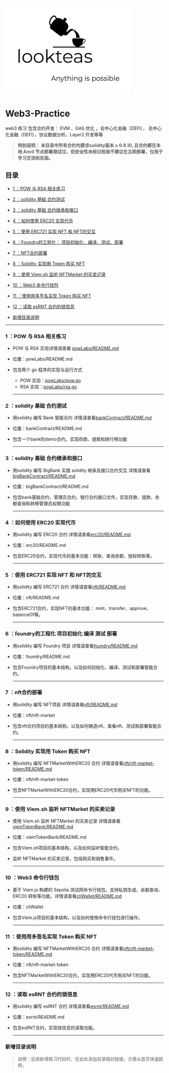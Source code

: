 ![](./letsgo.png)


# Web3-Practice

web3 练习 包含合约开发： EVM 、GAS 优化 ，去中心化金融（DEFI）， 去中心化金融（DEFI），协议数据分析，Layer2 开发等等

> **特别说明： 本目录中所有合约均要求solidity版本 ≥ 0.8.10, 且合约都在本地 Anvil 节点部署测试过，但安全性未经过检验不建议在主网部署，仅用于学习交流和实验。**


## 目录
- [1 ：POW 与 RSA 相关练习](#1-pow-与-rsa-相关练习)
- [2 ：solidity 基础 合约测试](#2-solidity-基础-合约测试)
- [3 ：solidity 基础 合约继承和接口](#3-solidity-基础-合约继承和接口)
- [4 ：如何使用 ERC20 实现代币](#4-如何使用-erc20-实现代币)
- [5 ：使用 ERC721 实现 NFT 和 NFT的交互](#5-使用-erc721-实现-nft-和-nft的交互)
- [6 ：Foundry的工程化： 项目初始化、编译、测试、部署](#6-foundry的工程化-项目初始化-编译-测试-部署)
- [7 ：NFT合约部署](#7-nft合约部署)
- [8 ：Solidity 实现用 Token 购买 NFT](#8-solidity-实现用-token-购买-nft)
- [9 ：使⽤ Viem.sh 监听 NFTMarket 的买卖记录](#9-使⽤-viem.sh-监听-nftmarket-的买卖记录)
- [10 ：Web3 命令行钱包](#10-web3-命令行钱包)
- [11 ：使用用多签名实现 Token 购买 NFT](#11-使用用多签名实现-token-购买-nft)
- [12 ：读取 esRNT 合约的锁信息](#12-读取-esrnt-合约的锁信息)



- [新增目录说明](#新增目录说明)


------


### **1 ：POW 与 RSA 相关练习**

- POW 与 RSA 实验详情请查看 [powLabs/README.md](powLabs/README.md)

- 位置：powLabs/README.md

- 包含两个 go 程序的实现与运行方式
  - POW 实验：[powLabs/pow.go](powLabs/pow.go)
  - RSA 实验：[powLabs/rsa.go](powLabs/rsa.go)

  ------
  

### **2 ：solidity 基础 合约测试**
- 用solidity 编写 Bank 智能合约  详情请查看[bankContract/README.md](bankContract/README.md)
- 位置：bankContract/README.md
- 包含一个bank的demo合约，实现存款、提款和排行榜功能

  ------


### **3 ：solidity 基础 合约继承和接口**
- 用solidity 编写 BigBank 实践 solidity 继承及接口合约交互  详情请查看[bigBankContract/README.md](bigBankContract/README.md)
- 位置：bigBankContract/README.md
- 包含bank基础合约，管理员合约，银行合约接口文件，实现存款、提款、余额查询和转移管理员权限功能

  -------


### **4 ：如何使用 ERC20 实现代币**
- 用solidity 编写 ERC20 合约  详情请查看[erc20/README.md](erc20/README.md)
- 位置：erc20/README.md
- 包含ERC20合约，实现代币的基本功能：转账、查询余额、授权转账等。

  -------


### **5 ：使用 ERC721 实现 NFT 和 NFT的交互**
- 用solidity 编写 ERC721 合约  详情请查看[nft/README.md](nft/README.md)
- 位置：nft/README.md
- 包含ERC721合约，实现NFT的基本功能： mint、transfer、approve、balanceOf等。

  -------


### **6 ：foundry的工程化 项目初始化 编译 测试 部署**
- 用solidity 编写 Foundry 项目  详情请查看[foundry/README.md](foundry/README.md)
- 位置：foundry/README.md
- 包含Foundry项目的基本结构，以及如何初始化、编译、测试和部署智能合约。

  -------


### **7 ：nft合约部署**
- 用solidity 编写 NFT项目  详情请查看[nft/README.md](nft/README.md)
- 位置：nft/nft-market
- 包含nft合约项目的基本结构，以及如何铸造nft、查看nft、测试和部署智能合约。

  -------


### **8 ：Solidity 实现用 Token 购买 NFT**
- 用solidity 编写 NFTMarketWithERC20 合约  详情请查看[nft/nft-market-token/README.md](nft/nft-market-token/README.md)
- 位置：nft/nft-market-token
- 包含NFTMarketWithERC20合约，实现用ERC20代币购买NFT的功能。

  -------


### **9 ：使⽤ Viem.sh 监听 NFTMarket 的买卖记录**
- 使用 Viem.sh 监听 NFTMarket 的买卖记录 详情请查看[viemTokenBank/README.md](viemTokenBank/README.md)
- 位置：viemTokenBank/README.md
- 包含Viem.sh项目的基本结构，以及如何监听智能合约。
- 监听 NFTMarket 的买卖记录，包括购买和销售事件。

  -------


### **10 ：Web3 命令行钱包**
- 基于 Viem.js 构建的 Sepolia 测试网命令行钱包，支持私钥生成、余额查询、ERC20 转账等功能。详情请查看[cliWallet/README.md](cliWallet/README.md)
- 位置：cliWallet
- 包含Viem.js项目的基本结构，以及如何使用命令行钱包进行操作。

  -------

### **11 ：使用用多签名实现 Token 购买 NFT**
- 用solidity 编写 NFTMarketWithERC20 合约  详情请查看[nft/nft-market-token/README.md](nft/nft-market-token/README.md)
- 位置：nft/nft-market-token
- 包含NFTMarketWithERC20合约，实现用ERC20代币购买NFT的功能。

  -------

### **12 ：读取 esRNT 合约的锁信息**
- 用solidity 编写 esRNT 合约  详情请查看[esrnt/README.md](esrnt/README.md)
- 位置：esrnt/README.md
- 包含esRNT合约，实现锁信息的读取功能。

  -------

  
### 新增目录说明


> 说明：后续新增练习代码时，在此处添加目录相对链接，方便从首页快速跳转。